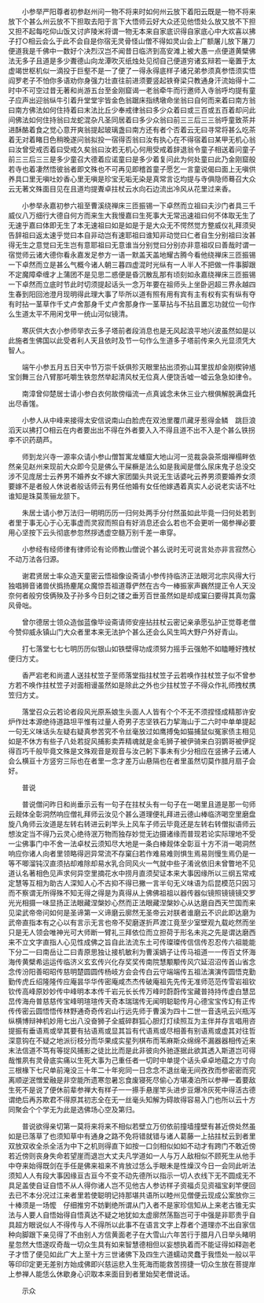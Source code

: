 <!-- { "loadSidebar": true } -->
　　小参举严阳尊者初参赵州问一物不将来时如何州云放下着阳云既是一物不将来放下个甚么州云放不下担取去阳于言下大悟师云好大众还见他悟处么放又放不下担又担不起每吃仰山饭又讨庐陵米将谓一物无本来自家底识得自家底心中大欢喜以拂子打○相云会么于此不会自是你宿无灵骨怪山僧不得如灵山会上广额屠儿放下屠刀便道我是千佛中一数好个决烈汉岂不闻昔日临济到高安滩上被大愚一点便道黄檗佛法无多子且道是多少聻德山向龙潭吹灭纸烛处见彻自己便道穷诸玄辩若一毫置于太虚竭世枢机似一滴投于巨壑不是一了便了一得永得底样子诸兄弟参须真参悟须实悟阎罗老子不怕你多语劝你身强力壮直往前进须要竖起铁脊梁只教通身汗流始得十二时中不可空过昔无著和尚游五台至金刚窟谒一老翁牵牛而行邀师入寺翁呼均提有童子应声出迎翁纵牛引着升堂堂宇皆金色翁踞床指绣墩命坐翁曰自何而来着曰南方翁曰南方佛法如何住持着曰末法比丘少奉戒律翁曰多少众着曰或三百或五百着却问此间佛法如何住持翁曰龙蛇混杂凡圣同居着曰多少众翁曰前三三后三三翁呼童致茶并进酥酪着食之觉心意开爽翁提起玻璃盏曰南方还有者个否着云无曰寻常将甚么吃茶着无对着睹日色稍晚遂问翁拟投一宿得否翁曰汝有执心在不得宿着曰某甲无机心翁曰汝曾受戒否着曰受戒久矣翁曰汝若无机心何用受戒着辞退翁令童子相送着问童子前三三后三三是多少童召大德着应诺童曰是多少着复问此为何处童曰此乃金刚窟般若寺也着凄然悟彼翁者即文殊也不可再见即稽首童子愿乞一言童说偈曰面上无嗔供养具口里无嗔吐妙香心里无嗔是珍宝无垢无染是真常言讫均提与寺俱隐师蓦召大众云无著文殊面目见在且道均提聻卓拄杖云水向石边流出冷风从花里过来香。

　　小参举永嘉初参六祖至曹溪绕禅床三匝振锡一下卓然而立祖曰夫沙门者具三千威仪八万细行大德自何方而来生大我慢嘉曰生死事大无常迅速祖曰何不体取无生了无速乎嘉曰体即无生了本无速祖曰如是如是于是大众无不愕然觉方整威仪礼拜须臾告辞祖曰返太速乎觉曰本自非动岂有速耶祖曰谁知非动觉曰仁者自生分别祖曰汝甚得无生之意觉曰无生岂有意耶祖曰无意谁当分别觉曰分别亦非意祖叹曰善哉时谓一宿觉师云诸大德你看永嘉发足参方一语一默盖天盖地耀古腾今看他绕禅床三匝振锡一下卓然而立是甚么气概今诸人朝三暮四虚混时光纵有一人半人不把做一件事脚跟不定魔障牵缠才上蒲团不是见思二惑便是昏沉散乱那有顷刻如永嘉绕禅床三匝振锡一下卓然而立底时节此时切须提起话头一念万年要在祖师头上坐卧迥超三界永越四生春到阳回池澄月现明得此理大事了毕所以道有照有用有宾有主有权有实有纵有夺有时拈一茎草作千丈卢舍那身千丈卢舍那身作一茎草拈与不拈且置忘功就位一句作么生道太平不用闲戈甲一统山河似镜清。

　　寒灰供大衣小参师举衣云多子塔前者段消息也是无风起浪平地兴波虽然如是以此施者生佛国以此受者利人天且依时及节一句作么生道多子塔前传来久光显须凭大智人。

　　端午小参五月五日天中节万崇千妖俱殄灭眼里拈出须弥山耳里拔却金刚楔钟馗宝剑舞三台八臂那吒嚼生铁忽然举起清风杖无位真人便饶舌嘘一嘘云急急如律令。

　　南漳曾仰楚居士请小参白衣何故傍缁流一点真诚念未休三业六根俱解脱满盘托出尽香馐。

　　小参人从中峰来接得太安信说南山白脸虎在双池里覆爪藏牙惹得金鳞　跳巨浪滔天以拂打○相云在内者要出出不得在外者要入入不得且道不出不入是个甚么铁拐李不识药葫芦。

　　师到龙兴寺一源率众请小参山僧暂寓龙蟠窟大地山河一览裁袅袅茶烟禅榻畔依然亲见赵州来现前大众即今见是佛么干屎橛是法么如是我闻是僧么尿床鬼子总没交涉不见庞居士云养男不婚养女不嫁大家团圞头共说无生话婆叱云养男须要婚养女须要嫁不是者般人休说者般话师云有男任他婚有女任他嫁遇着真实人必说老实话不吐谁知是珠莫羡骊龙颔下。

　　朱居士请小参万法归一明明历历一归何处两手分付然虽如此毕竟一归何处若到者里于事无心于心无事虚而灵寂而照自有好消息还会么若也不会更听一偈参禅必要用心坚按下云头彻底参忽然拶透虚空髓万别千差一串穿。

　　小参经有经师律有律师论有论师教山僧说个甚么说时无可说言处亦非言寂然心不动万法各归源。

　　谢君贤居士率众造天童密云悟祖像设斋请小参传持临济正法眼河北宗风得大行独唱狮音诸兽伏撝扬麈尾众魔惊吾祖道尊俨然在古今一棒振家声巍然提正令人天没奈何者般穷伎俩殃及子孙多今日刻之镂之垂芳百世虽然如是却成窠臼要得其真勿露风骨咄。

　　曾尔德居士领众造伽蓝像毕设斋请师安座拈拄杖云密记亲承愿弘护正觉尊老僧今赞仰威永镇山门大众者里本来无法护个甚么还会么风生鸣大野户外好青山。

　　打七落堂七七七明历历似银山如铁壁得功成须努力摇手云强勉不如瞌睡好拽杖便归方丈。

　　香严宕老和尚遣人送拄杖笠子至师落堂指拄杖笠子云若唤作拄杖笠子似不曾参方若不唤作拄杖笠子对面相谩虽然如是除此之外也少拄杖笠子不得众作礼师拽杖携笠归方丈。

　　落堂召众云若论者段风光原系娘生头面人人皆有个个不无不须捏怪成精那许安炉作灶本源绝待道路坦平惟有过量人奇男子志坚铁石力挈海山于二六时中单单提起一句无义味话头左疑右疑真参苦究不令丝毫放过如鹰搏兔如猫捕鼠似冤家债主相见如是不休方有些子八处若捉风捕影卖弄精魂就是金毛狮子被伊骑来白羽鹦哥被伊捉得百巧千般毕竟文殊是文殊观音是观音与汝己躬下事未有少分相应在竖拂子云诸人会么横亘十方竖穷三际也在者里一念才差万山悬隔也在者里虽然切莫作腊月扇子会好。

　　普说

　　普说僧问昨日和尚垂示云有一句子在拄杖头有一句子在一喝里且道是那一句师云觌体全彰洞然响应僧礼拜师云汝见个甚么道理便礼拜进云德山棒临济喝空里磨盘旋八角师云汝道是左转右转进云刹竿头上风车子师云毕竟还是左转右转僧拟语师云想汝定当不得乃云灵心绝待泯万物而独存妙觉无边摄诸缘而普现若论实际理地不受一尘佛事门中不舍一法卓杖云须知尽大地是一条白棒觌体全彰亘十方不消一喝洞然响应你诸人向者里领略得迥异常流不存窠臼若作难易难则惧生焉易则慢生焉仍是一等不唧溜钝汉直须拈却难除却易水乳合同风火一气就中些子淆讹依旧未曾瞥地不见道认名著相色见声求何异空里摘花水中捞月直须契证本来大事因缘所以三纲五常戒定慧等互相为助古人深知人心不古抑不得已撇一言半句无义味语为后昆模范只因习而不察谓无所得殊不知无得之得是为真得从上佛佛祖祖以器传器似镜照镜镜镜交罗光光相摄一味显扬正法眼藏涅槃妙心然而正法眼藏涅槃妙心从达磨自西天竺国而来见梁武帝帝问如何是圣谛第一义谛磨云廓然无圣帝云对朕者谁磨云不识此即达磨为武帝直指本有之心以有言示无言也帝不契磨遂折芦渡江竟至少室壁观九载屹然而坐只是无人领会唯神光可大师断一臂礼三拜依位而立担荷于形名未兆之先是谓达磨西来不立文字直指人心见性成佛之旨自此法流东土可传璨璨传信信传忍忍传六祖能能下分二一曰南岳让二曰青原思独让接机敏利为曹溪嫡子让传马祖道一一传百丈怀海海传黄檗希运运传临济义玄玄传兴化存奖奖传南院慧颙颙传风穴延沼沼传首山省念念传汾阳善昭昭传慈明楚圆圆传杨岐方会会传白云守端端传五祖法演演传圆悟克勤勤传虎丘绍隆隆传应庵昙华华传密庵咸杰杰传破庵祖先先传无准师范范传雪岩祖钦钦传高峰原妙妙传中峰明本本传千岩元长长传万峰时蔚蔚传宝藏普持持传虚白慧旵旵传海舟普慈慈传宝峰明瑄瑄传天奇本瑞瑞传无闻明聪聪传月心德宝宝传幻有正传传传密云圆悟悟传林野通奇奇传宕山行远先师于曹溪为四十二世一音迭吼云兴瓶泻纵横博辩神机妙用七出八没奋狮子全威碎群狐心胆灯灯续照互为主伴并存言唱用咨提振有垂语焉或举其要有拈语焉或显其旨有代语焉或尽相善有别语焉或虚其对往哲深意钩在不疑之地派衍枝分而华果成实星列棋布而苇麻斯众绵绵不漏器器相传近来末法信道不笃有等捉风捕影之徒比比而是此非彼向外驰逐据此欲其透入斯道岂可得哉惟夙有灵骨底实痛以生死大事为己重任者一切时中单提个话头卓卓地蕴之方寸向三根椽下七尺单前淹没三十年二十年宛同一日念念不退丝毫无间孜孜而参密密而究离顺逆泯憎爱融是非空能所遗寒忽暑忘食废寝死尽偷心方堪凑泊所以参禅一着要敌生死不是说了便休前辈参禅大有样子一一攃手悬崖竿头进步豆爆冷灰死中得活古德谓绝后再苏欺君不得原其初志全在无一丝毫头知解为碍故得容易入门也所以云十方同聚会个个学无为此是选佛场心空及第归。

　　普说欲得亲切第一莫将来将来不相似若壁立万仞依前撞墙撞壁有甚近傍处然虽如是已落草了也须知草中有通身之路不免将错就错与诸人葛藤一上拈拄杖云到者里双放双收全杀全活为中下之机则得直下如按一口剑相似如如不动才有跨门不敢近傍若近傍则丧身失命若望崖而退岂大丈夫凡学道如一人与万人敌相似不顾死生从他手中夺来始得既剑在手任是佛来祖来不肯放过恁么手眼未是性燥汉今日一会同此听法须知人人有段大事因缘亘古亘今不变不动先德所以指示一切人衣线下无不圆成无不具足盖使自证自悟不从人得你诸人岂不见他古人参访样子资福贞见资福宝刹竿便回去已不本分况过江来者里若使聪明记持那堪共语所以睦州见僧便云现成公案放你三十棒须是一场懡　仔细推穷不妨剿绝所谓从门入者不是家珍信知从上来老古锥无实法与人要人自悟始得自悟真达不疑之地犹如太虚廓然荡豁岂可于中强是非耶贵乎自具超方眼说似人不得传与人不得所以此事不在语言文字上荐者个道理亦不出自家信种向脚跟下亲见得了不由别人方信黄面老子在大雪山六年苦行于腊月八日举头睹明星忽然大悟遂叹奇哉一切众生具有如来智慧德相但以妄想执着而不能证得如释迦老子才悟了便见如此广大上至十方三世诸佛下及四生六道蠕动灵蠢于我悟处一般以平等印印定更无差别方始成佛即兴慈运悲入生死海而能救苦捞捷一切众生放在菩提岸上参禅人能恁么休歇身心识取本来面目到者里始契老僧说话。

　　示众


